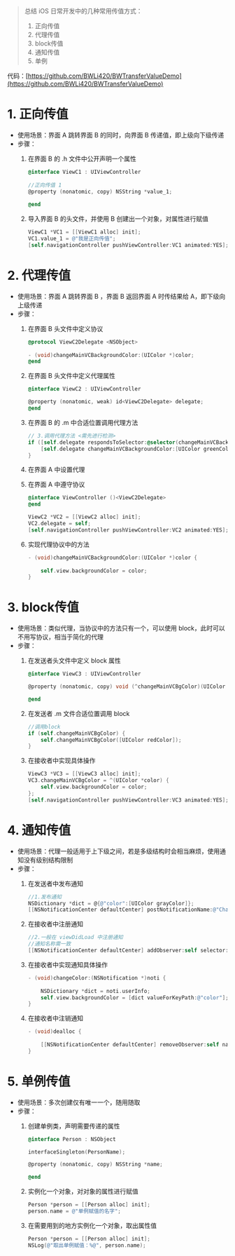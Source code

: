 > 总结 iOS 日常开发中的几种常用传值方式：
> 1. 正向传值
> 2. 代理传值
> 3. block传值
> 4. 通知传值
> 5. 单例

代码：[https://github.com/BWLi420/BWTransferValueDemo](https://github.com/BWLi420/BWTransferValueDemo)

# 1. 正向传值

- 使用场景：界面 A 跳转界面 B 的同时，向界面 B 传递值，即上级向下级传递
- 步骤：
    1. 在界面 B 的 .h 文件中公开声明一个属性

        ```objective-c
        @interface ViewC1 : UIViewController
    
        //正向传值 1
        @property (nonatomic, copy) NSString *value_1;
    
        @end
        ```
        
    2. 导入界面 B 的头文件，并使用 B 创建出一个对象，对属性进行赋值

        ```objective-c
        ViewC1 *VC1 = [[ViewC1 alloc] init];
        VC1.value_1 = @"我是正向传值";
        [self.navigationController pushViewController:VC1 animated:YES];
        ```

# 2. 代理传值

- 使用场景：界面 A 跳转界面 B ，界面 B 返回界面 A 时传结果给 A，即下级向上级传递
- 步骤：
    1. 在界面 B 头文件中定义协议
    
        ```objective-c
        @protocol ViewC2Delegate <NSObject>
    
        - (void)changeMainVCBackgroundColor:(UIColor *)color;
        @end
        ```
        
    2. 在界面 B 头文件中定义代理属性
      
        ```objective-c
        @interface ViewC2 : UIViewController

        @property (nonatomic, weak) id<ViewC2Delegate> delegate;
        @end
        ```
        
    3. 在界面 B 的 .m 中合适位置调用代理方法
      
        ```objective-c
        // 3.调用代理方法 <需先进行检测>
        if ([self.delegate respondsToSelector:@selector(changeMainVCBackgroundColor:)]) {
            [self.delegate changeMainVCBackgroundColor:[UIColor greenColor]];
        }
        ```
        
    4. 在界面 A 中设置代理
    5. 在界面 A 中遵守协议
    
        ```objective-c
        @interface ViewController ()<ViewC2Delegate>
        @end
        
        ViewC2 *VC2 = [[ViewC2 alloc] init];
        VC2.delegate = self;
        [self.navigationController pushViewController:VC2 animated:YES];
        ```
        
    6. 实现代理协议中的方法

        ```objective-c
        - (void)changeMainVCBackgroundColor:(UIColor *)color {
            
            self.view.backgroundColor = color;
        }
        ```
        
# 3. block传值

- 使用场景：类似代理，当协议中的方法只有一个，可以使用 block，此时可以不用写协议，相当于简化的代理
- 步骤：
    1. 在发送者头文件中定义 block 属性

        ```objective-c
        @interface ViewC3 : UIViewController
        
        @property (nonatomic, copy) void (^changeMainVCBgColor)(UIColor *color);
        
        @end
        ```
        
    2. 在发送者 .m 文件合适位置调用 block

        ```objective-c
        //调用block
        if (self.changeMainVCBgColor) {
            self.changeMainVCBgColor([UIColor redColor]);
        }
        ```
        
    3. 在接收者中实现具体操作

        ```objective-c
        ViewC3 *VC3 = [[ViewC3 alloc] init];
        VC3.changeMainVCBgColor = ^(UIColor *color) {
            self.view.backgroundColor = color;
        };
        [self.navigationController pushViewController:VC3 animated:YES];
        ```
        
# 4. 通知传值

- 使用场景：代理一般适用于上下级之间，若是多级结构时会相当麻烦，使用通知没有级别结构限制
- 步骤：
    1. 在发送者中发布通知

        ```objective-c
        //1.发布通知
        NSDictionary *dict = @{@"color":[UIColor grayColor]};
        [[NSNotificationCenter defaultCenter] postNotificationName:@"ChangeMainBgColor" object:@"VC42" userInfo:dict];
        ```
        
    2. 在接收者中注册通知

        ```objective-c
        //2.一般在 viewDidLoad 中注册通知
        //通知名称需一致
        [[NSNotificationCenter defaultCenter] addObserver:self selector:@selector(changeColor:) name:@"viewDidLoad" object:@"VC42"];
        ```
        
    3. 在接收者中实现通知具体操作

        ```objective-c
        - (void)changeColor:(NSNotification *)noti {
            
            NSDictionary *dict = noti.userInfo;
            self.view.backgroundColor = [dict valueForKeyPath:@"color"];
        }
        ```
        
    4. 在接收者中注销通知

        ```objective-c
        - (void)dealloc {
            
            [[NSNotificationCenter defaultCenter] removeObserver:self name:@"ChangeMainBgColor" object:@"VC42"];
        }
        ```

# 5. 单例传值

- 使用场景：多次创建仅有唯一一个，随用随取
- 步骤：
    1. 创建单例类，声明需要传递的属性

        ```objective-c
        @interface Person : NSObject
        
        interfaceSingleton(PersonName);
        
        @property (nonatomic, copy) NSString *name;
        
        @end
        ```
        
    2. 实例化一个对象，对对象的属性进行赋值

        ```objective-c
        Person *person = [[Person alloc] init];
        person.name = @"单例赋值的名字";
        ```
        
    3. 在需要用到的地方实例化一个对象，取出属性值

        ```objective-c
        Person *person = [[Person alloc] init];
        NSLog(@"取出单例赋值：%@", person.name);
        ```
        
